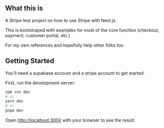 ## What this is
A Stripe test project on how to use Stripe with Next.js.

This is bootstraped with examples for most of the core function (checkout, payment, customer portal, etc.)

For my own references and hopefully help other folks too

## Getting Started

You'll need a supabase account and a stripe account to get started.

First, run the development server:

```bash
npm run dev
# or
yarn dev
# or
pnpm dev
```

Open [http://localhost:3000](http://localhost:3000) with your browser to see the result.